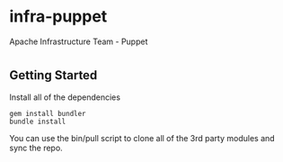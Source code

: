 infra-puppet
============

Apache Infrastructure Team - Puppet

#
## Getting Started
Install all of the dependencies

    gem install bundler
    bundle install

You can use the bin/pull script to clone all of the 3rd party modules and sync the repo.

